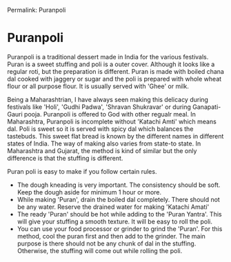 Permalink: Puranpoli 
 
 # Puranpoli

 

 Puranpoli is a traditional dessert made in India for the various festivals. Puran is a sweet stuffing and poli is a outer cover. Although it looks like a regular roti, but the preparation is different. 
 Puran is made with boiled chana dal cooked with jaggery or sugar and the poli is prepared with whole wheat flour or all purpose flour. It is usually served with 'Ghee' or milk. 

 Being a Maharashtrian, I have always seen making this delicacy during festivals like 'Holi', 'Gudhi Padwa', 'Shravan Shukravar' or during Ganapati-Gauri pooja. Puranpoli is offered to God with other regualr meal. In Maharashtra, Puranpoli is incomplete without 'Katachi Amti' which means dal. Poli is sweet so it is served with spicy dal which balances the tastebuds.
 This sweet flat bread is known by the different names in different states of India. The way of making also varies from state-to state. In Maharashtra and Gujarat, the method is kind of similar but the only difference is that the stuffing is different. 



  Puran poli is easy to make if you follow certain rules. 
  * The dough kneading is very important. The consistency should be soft. Keep the dough aside for minimum 1 hour or more. 
  * While making 'Puran', drain the boiled dal completely. There should not be any water. Reserve the drained water for making 'Katachi Amati' 
  * The ready 'Puran' should be hot while adding to the 'Puran Yantra'. This will give your stuffing a smooth texture. It will be easy to roll the poli. 
  * You can use your food processor or grinder to grind the 'Puran'. For this method, cool the puran first and then add to the grinder. The main purpose is there should not be any chunk of dal in the stuffing. Otherwise, the stuffing will come out while rolling the poli. 

